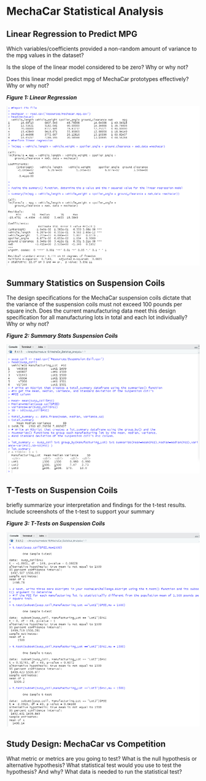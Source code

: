 # MechaCar Statistical Analysis

## Linear Regression to Predict MPG

Which variables/coefficients provided a non-random amount of variance to the mpg values in the dataset?

Is the slope of the linear model considered to be zero? Why or why not?


Does this linear model predict mpg of MechaCar prototypes effectively? Why or why not?

**_Figure 1: Linear Regression_**

![Linear Regression](/Images/deliverable_1.png)


## Summary Statistics on Suspension Coils

The design specifications for the MechaCar suspension coils dictate that the variance of the suspension coils must not exceed 100 pounds per square inch. Does the current manufacturing data meet this design specification for all manufacturing lots in total and each lot individually? Why or why not?

**_Figure 2: Summary Stats Suspension Coils_**

![Summary Stats Suspension Coils](/Images/deliverable_2.png)

## T-Tests on Suspension Coils

briefly summarize your interpretation and findings for the t-test results. Include screenshots of the t-test to support your summary

**_Figure 3: T-Tests on Suspension Coils_**

![T-Tests on Suspension Coils](/Images/deliverable_3.png)

## Study Design: MechaCar vs Competition

What metric or metrics are you going to test?
What is the null hypothesis or alternative hypothesis?
What statistical test would you use to test the hypothesis? And why?
What data is needed to run the statistical test?
